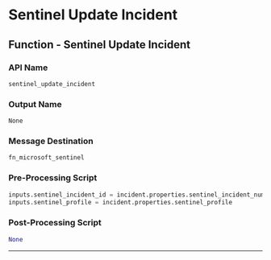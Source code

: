 <!--
    DO NOT MANUALLY EDIT THIS FILE
    THIS FILE IS AUTOMATICALLY GENERATED WITH resilient-circuits codegen
-->

# Sentinel Update Incident

## Function - Sentinel Update Incident

### API Name
`sentinel_update_incident`

### Output Name
`None`

### Message Destination
`fn_microsoft_sentinel`

### Pre-Processing Script
```python
inputs.sentinel_incident_id = incident.properties.sentinel_incident_number
inputs.sentinel_profile = incident.properties.sentinel_profile
```

### Post-Processing Script
```python
None
```

---

